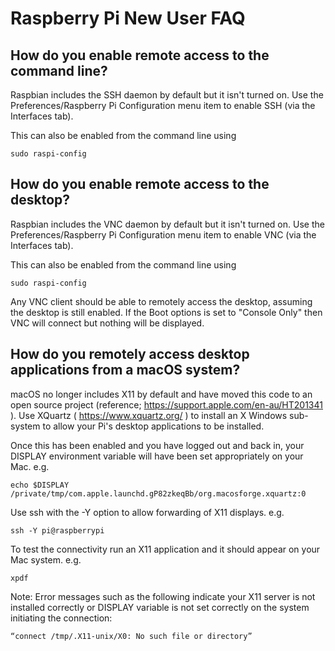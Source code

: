 # Raspberry Pi New User FAQ #

## How do you enable remote access to the command line? ##

Raspbian includes the SSH daemon by default but it isn't turned on. Use the Preferences/Raspberry Pi Configuration menu item to enable SSH (via the Interfaces tab).

This can also be enabled from the command line using
```
sudo raspi-config
```

## How do you enable remote access to the desktop? ##

Raspbian includes the VNC daemon by default but it isn't turned on. Use the Preferences/Raspberry Pi Configuration menu item to enable VNC (via the Interfaces tab).

This can also be enabled from the command line using
```
sudo raspi-config
```

Any VNC client should be able to remotely access the desktop, assuming the desktop is still enabled. If the Boot options is set to "Console Only" then VNC will connect but nothing will be displayed.

## How do you remotely access desktop applications from a macOS system? ##

macOS no longer includes X11 by default and have moved this code to an open source project (reference; https://support.apple.com/en-au/HT201341 ). Use XQuartz ( https://www.xquartz.org/ ) to install an X Windows sub-system to allow your Pi's desktop applications to be installed.

Once this has been enabled and you have logged out and back in, your DISPLAY environment variable will have been set appropriately on your Mac. e.g. 
```
echo $DISPLAY
/private/tmp/com.apple.launchd.gP82zkeqBb/org.macosforge.xquartz:0
```

Use ssh with the -Y option to allow forwarding of X11 displays. e.g.
```
ssh -Y pi@raspberrypi
```

To test the connectivity run an X11 application and it should appear on your Mac system. e.g.
```
xpdf
```

Note: Error messages such as the following indicate your X11 server is not installed correctly or DISPLAY variable is not set correctly on the system initiating the connection:
```
“connect /tmp/.X11-unix/X0: No such file or directory”
```
